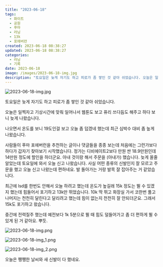 ```yaml
---
title: "2023-06-18"
tags:
  - 화이트
  - 공원
  - 푸마
  - 러닝
  - 13k
  - 포에버런
created: 2023-06-18 08:38:27
updated: 2023-06-18 08:38:27
categories:
  - 러닝
  - 기록
date: 2023-06-18
image: /images/2023-06-18-img.jpg
description: "토요일은 늦게 자기도 하고 피로가 좀 쌓인 것 같아 쉬었습니다. 오늘은 일찍자고 기상시간에 맞춰 일어나서 웹툰도 보고 퓨리 쓰다듬도 해주고 하다 보니 늦게 나왔습니다. 나오면서 온도를 보니 19도인걸 보고 오늘 좀 덥겠네 했는데 최근 심박수 대비 좀 높게 나왔습니다. 사람들이 푸마 포에"
---
```


![2023-06-18-img.jpg](/images/2023-06-18-img.jpg)
 
 

토요일은 늦게 자기도 하고 피로가 좀 쌓인 것 같아 쉬었습니다.

오늘은 일찍자고 기상시간에 맞춰 일어나서 웹툰도 보고 퓨리 쓰다듬도 해주고 하다 보니 늦게 나왔습니다. 

나오면서 온도를 보니 19도인걸 보고 오늘 좀 덥겠네 했는데 최근 심박수 대비 좀 높게 나왔습니다.

사람들이 푸마 포에버런을 추천하는 글이나 댓글들을 종종 보는데 처음에는 그런가보다 하다가 갑자기 찾아보기 시작했습니다. 정가는 디비에이트2보다 만원 싼 18.9만원인데 14만원 정도에 할인을 하더군요. 아내 것이랑 해서 주문을 (아내가) 했습니다. 늦게 올줄 알았는데 토요일에 와서 오늘 신고 나왔습니다. 사실 어떤 종류의 신발인지 잘 모르고 주문을 했고 오늘 신고 나왔는데 편하네요. 발 돌아가는 거랑 발목 잘 잡아주는 거 같았습니다.

최근에 lsd를 한번도 안해서 오늘 하려고 했는데 온도가 높길래 15k 정도는 뛸 수 있겠지 했는데 힘들어서 포기하고 13k만 뛰었습니다. 10k 딱 뛰고 화장실 가서 코한번 풀고 나머지는 천천히 달린다고 달리려고 했는데 힘이 없는지 천천히 잘 안되더군요. 그래서 15k도 포기하고 왔습니다.

중간에 전력질주 했는데 예전보다 1k 5분으로 뛸 때 힘도 덜들어가고 좀 더 편하게 뛸 수 있게 된 거 같아요. 뿌듯.

 
 ![2023-06-18-img.png](/images/2023-06-18-img.png)
 
 

 
 ![2023-06-18-img_1.png](/images/2023-06-18-img_1.png)
 
 

 
 ![2023-06-18-img_2.png](/images/2023-06-18-img_2.png)
 
 

오늘은 쨍쨍한 날씨와 새 신발이 다 했네요.

